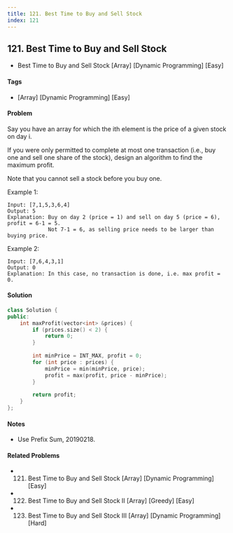 ```yaml
---
title: 121. Best Time to Buy and Sell Stock
index: 121
---
```


## 121. Best Time to Buy and Sell Stock
- Best Time to Buy and Sell Stock [Array] [Dynamic Programming] [Easy]

#### Tags
- [Array] [Dynamic Programming] [Easy]

#### Problem
Say you have an array for which the ith element is the price of a given stock on day i.

If you were only permitted to complete at most one transaction (i.e., buy one and sell one share of the stock), design an algorithm to find the maximum profit.

Note that you cannot sell a stock before you buy one.

Example 1:

    Input: [7,1,5,3,6,4]
    Output: 5
    Explanation: Buy on day 2 (price = 1) and sell on day 5 (price = 6), profit = 6-1 = 5.
                 Not 7-1 = 6, as selling price needs to be larger than buying price.

Example 2:

    Input: [7,6,4,3,1]
    Output: 0
    Explanation: In this case, no transaction is done, i.e. max profit = 0.

#### Solution
``` C++
class Solution {
public:
    int maxProfit(vector<int> &prices) {
        if (prices.size() < 2) {
            return 0;
        }
        
        int minPrice = INT_MAX, profit = 0;
        for (int price : prices) {
            minPrice = min(minPrice, price);
            profit = max(profit, price - minPrice);
        }
        
        return profit;
    }
};
```

#### Notes
- Use Prefix Sum, 20190218.

#### Related Problems
- 121. Best Time to Buy and Sell Stock [Array] [Dynamic Programming] [Easy]
- 122. Best Time to Buy and Sell Stock II [Array] [Greedy] [Easy]
- 123. Best Time to Buy and Sell Stock III [Array] [Dynamic Programming] [Hard]

